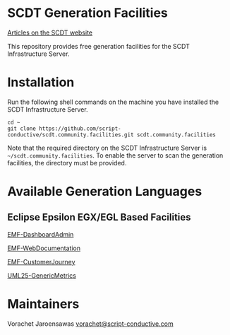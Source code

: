 # SCDT Generation Facilities

[Articles on the SCDT website](https://script-conductive.com/tag/generation-facilities/)

This repository provides free generation facilities for the SCDT Infrastructure Server.

# Installation

Run the following shell commands on the machine you have installed the SCDT Infrastructure Server.  

```
cd ~
git clone https://github.com/script-conductive/scdt.community.facilities.git scdt.community.facilities
```

Note that the required directory on the SCDT Infrastructure Server is ```~/scdt.community.facilities```. To enable the server to scan the generation facilities, the  directory must be provided.

# Available Generation Languages

## Eclipse Epsilon EGX/EGL Based Facilities

[EMF-DashboardAdmin](facility-emf-DashboardAdmin)

[EMF-WebDocumentation](facility-emf-WebDocumentation)

[EMF-CustomerJourney](facility-eml-CustomerJourney)

[UML25-GenericMetrics](facility-uml-GenericMetrics)

# Maintainers

Vorachet Jaroensawas <vorachet@script-conductive.com>




